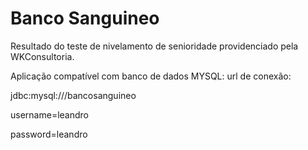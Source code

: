 # Banco Sanguineo

Resultado do teste de nivelamento de senioridade providenciado pela WKConsultoria.


Aplicação compatível com banco de dados MYSQL:
url de conexão:

jdbc:mysql://<host>/bancosanguineo
  
username=leandro
  
password=leandro
